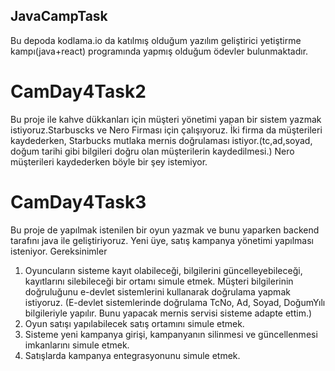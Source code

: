 ## JavaCampTask ##
Bu depoda kodlama.io da katılmış olduğum yazılım geliştirici yetiştirme kampı(java+react) programında yapmış olduğum ödevler bulunmaktadır.

  # CamDay4Task2
Bu proje  ile  kahve dükkanları için müşteri yönetimi yapan bir sistem yazmak istiyoruz.Starbuscks ve Nero Firması için çalışıyoruz. 
İki firma da müşterileri kaydederken, Starbucks mutlaka mernis doğrulaması istiyor.(tc,ad,soyad, doğum tarihi gibi bilgileri doğru olan müşterilerin kaydedilmesi.)
Nero müşterileri kaydederken böyle bir şey istemiyor. 
 
 # CamDay4Task3
Bu proje de yapılmak istenilen bir oyun yazmak ve bunu yaparken backend tarafını java ile geliştiriyoruz. Yeni üye, satış kampanya yönetimi yapılması isteniyor.
Gereksinimler
1. Oyuncuların sisteme kayıt olabileceği, bilgilerini güncelleyebileceği, kayıtlarını silebileceği bir ortamı simule etmek. Müşteri bilgilerinin doğruluğunu e-devlet sistemlerini kullanarak doğrulama yapmak istiyoruz. (E-devlet sistemlerinde doğrulama TcNo, Ad, Soyad, DoğumYılı bilgileriyle yapılır. Bunu yapacak mernis servisi sisteme adapte ettim.)
2. Oyun satışı yapılabilecek satış ortamını simule etmek.
3. Sisteme yeni kampanya girişi, kampanyanın silinmesi ve güncellenmesi imkanlarını simule etmek.
4. Satışlarda kampanya entegrasyonunu simule etmek.


